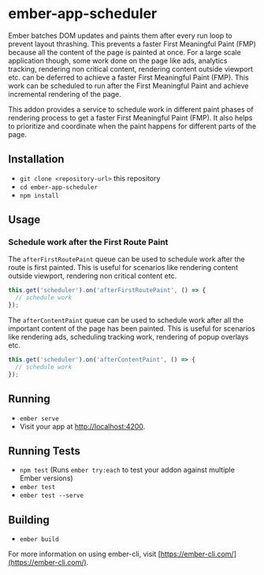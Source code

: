 # ember-app-scheduler

Ember batches DOM updates and paints them after every run loop to prevent layout thrashing. This prevents a faster First Meaningful Paint (FMP) because all the content of the page is painted at once. For a large scale application though, some work done on the page like ads, analytics tracking, rendering non critical content, rendering content outside viewport etc. can be deferred to achieve a faster First Meaningful Paint (FMP). This work can be scheduled to run after the First Meaningful Paint and achieve incremental rendering of the page.

This addon provides a service to schedule work in different paint phases of rendering process to get a faster First Meaningful Paint (FMP). It also helps to prioritize and coordinate when the paint happens for different parts of the page.

## Installation

* `git clone <repository-url>` this repository
* `cd ember-app-scheduler`
* `npm install`

## Usage

### Schedule work after the First Route Paint

The `afterFirstRoutePaint` queue can be used to schedule work after the route is first painted. This is useful for scenarios like rendering content outside viewport, rendering non critical content etc.

```javascript
this.get('scheduler').on('afterFirstRoutePaint', () => {
  // schedule work
});
```

The `afterContentPaint` queue can be used to schedule work after all the important content of the page has been painted. This is useful for scenarios like rendering ads, scheduling tracking work, rendering of popup overlays etc.

```javascript
this.get('scheduler').on('afterContentPaint', () => {
  // schedule work
});
```
## Running

* `ember serve`
* Visit your app at [http://localhost:4200](http://localhost:4200).

## Running Tests

* `npm test` (Runs `ember try:each` to test your addon against multiple Ember versions)
* `ember test`
* `ember test --serve`

## Building

* `ember build`

For more information on using ember-cli, visit [https://ember-cli.com/](https://ember-cli.com/).
